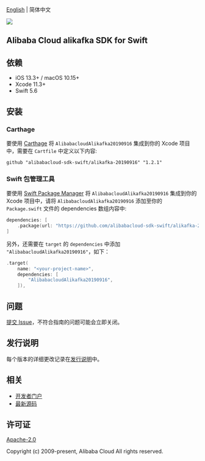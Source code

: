 [English](README.md) | 简体中文

![](https://aliyunsdk-pages.alicdn.com/icons/AlibabaCloud.svg)

## Alibaba Cloud alikafka SDK for Swift

## 依赖

- iOS 13.3+ / macOS 10.15+
- Xcode 11.3+
- Swift 5.6

## 安装

### Carthage

要使用 [Carthage](https://github.com/Carthage/Carthage) 将 `AlibabacloudAlikafka20190916` 集成到你的 Xcode 项目中，需要在 `Cartfile` 中定义以下内容:

```ogdl
github "alibabacloud-sdk-swift/alikafka-20190916" "1.2.1"
```

### Swift 包管理工具

要使用 [Swift Package Manager](https://swift.org/package-manager/) 将 `AlibabacloudAlikafka20190916` 集成到你的 Xcode 项目中，请将 `AlibabacloudAlikafka20190916` 添加至你的 `Package.swift` 文件的 dependencies 数组内容中:

```swift
dependencies: [
    .package(url: "https://github.com/alibabacloud-sdk-swift/alikafka-20190916.git", from: "1.2.1")
]
```

另外，还需要在 `target` 的 `dependencies` 中添加 `"AlibabacloudAlikafka20190916"`，如下：

```swift
.target(
    name: "<your-project-name>",
    dependencies: [
        "AlibabacloudAlikafka20190916",
    ]),
```

## 问题

[提交 Issue](https://github.com/alibabacloud-sdk-swift/alikafka-20190916/issues/new)，不符合指南的问题可能会立即关闭。

## 发行说明

每个版本的详细更改记录在[发行说明](./ChangeLog.txt)中。

## 相关

* [开发者门户](https://next.api.aliyun.com/home)
* [最新源码](https://github.com/alibabacloud-sdk-swift/alikafka-20190916)

## 许可证

[Apache-2.0](http://www.apache.org/licenses/LICENSE-2.0)

Copyright (c) 2009-present, Alibaba Cloud All rights reserved.
